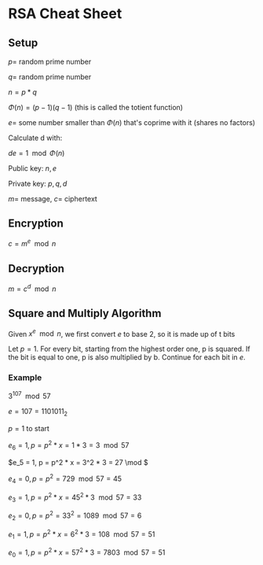 # RSA Cheat Sheet

## Setup
$p =$ random prime number

$q =$ random prime number

$n = p*q$

$Φ(n) = (p - 1)(q - 1)$  (this is called the totient function)

$e =$ some number smaller than $Φ(n)$ that's coprime with it (shares no factors)

Calculate d with:

$de = 1 \mod Φ(n)$

Public key: $n, e$

Private key: $p, q, d$

$m =$ message, $c =$ ciphertext

## Encryption

$c = m^e \mod n$

## Decryption

$m = c^d \mod n$

## Square and Multiply Algorithm

Given $x^e \mod n$, we first convert $e$ to base 2, so it is made up of t bits

Let $p = 1$. For every bit, starting from the highest order one, p is squared. If the bit is equal to one, p is also multiplied by b. Continue for each bit in $e$.

### Example

${3}^ {107} \mod  57$

$e = 107 = 1101011_{2}$

$p = 1$ to start

$e_6 = 1, p = p^2 * x = 1 * 3 = 3 \mod 57$

$e_5 = 1, p = p^2 * x = 3^2 * 3 = 27 \mod $

$e_4 = 0, p = p^2 = 729 \mod 57 = 45$

$e_3 = 1, p = p^2 * x = 45^2 * 3 \mod 57 = 33$

$e_2 = 0, p = p^2 = 33^2 = 1089 \mod 57 = 6$

$e_1 = 1, p = p^2 * x = 6^2 * 3 = 108 \mod 57 = 51$

$e_0 = 1, p = p^2 * x = 57^2 *3 = 7803 \mod 57 = 51$